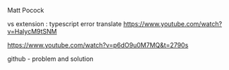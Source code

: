 Matt Pocock

vs extension : typescript error translate
https://www.youtube.com/watch?v=HalycM9tSNM

https://www.youtube.com/watch?v=p6dO9u0M7MQ&t=2790s

github - problem and solution
